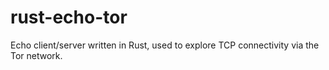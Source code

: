 # rust-echo-tor
Echo client/server written in Rust, used to explore TCP connectivity via the Tor network.
